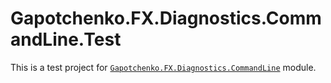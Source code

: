 ﻿# Gapotchenko.FX.Diagnostics.CommandLine.Test

This is a test project for [`Gapotchenko.FX.Diagnostics.CommandLine`](../../Gapotchenko.FX.Diagnostics.CommandLine) module.

